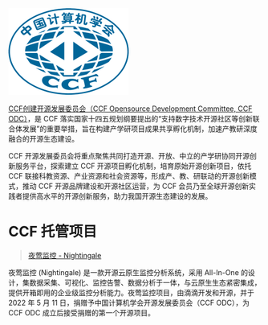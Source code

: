 <img src="/profile/ccf-logo.png" width="240">

[CCF创建开源发展委员会（CCF Opensource Development Committee, CCF ODC）](https://www.ccf.org.cn/kyfzwyh/)，是 CCF 落实国家十四五规划纲要提出的“支持数字技术开源社区等创新联合体发展”的重要举措，旨在构建产学研项目成果共享孵化机制，加速产教研深度融合的开源生态建设。

CCF 开源发展委员会将重点聚焦共同打造开源、开放、中立的产学研协同开源创新服务平台，探索建立 CCF 开源项目孵化机制，培育原始开源创新项目，依托 CCF 联接科教资源、产业资源和社会资源等，形成产、教、研联动的开源创新模式，推动 CCF 开源品牌建设和开源社区运营，为 CCF 会员乃至全球开源创新实践者提供高水平的开源创新服务，助力我国开源生态建设的发展。


# CCF 托管项目

> [夜莺监控 - Nightingale](https://github.com/ccfos/nightingale)

夜莺监控 (Nightingale) 是一款开源云原生监控分析系统，采用 All-In-One 的设计，集数据采集、可视化、监控告警、数据分析于一体，与云原生生态紧密集成，提供开箱即用的企业级监控分析能力。夜莺监控项目，由滴滴开发和开源，并于 2022 年 5 月 11 日，捐赠予中国计算机学会开源发展委员会（CCF ODC），为 CCF ODC 成立后接受捐赠的第一个开源项目。
